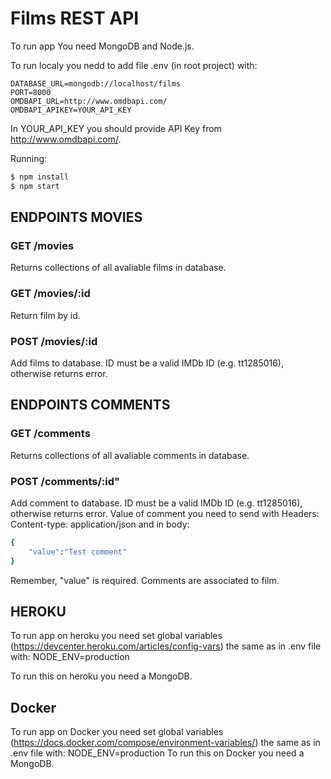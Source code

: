# Films REST API

To run app You need MongoDB and Node.js.

To run localy you nedd to add file .env (in root project) with:

```
DATABASE_URL=mongodb://localhost/films
PORT=8000
OMDBAPI_URL=http://www.omdbapi.com/
OMDBAPI_APIKEY=YOUR_API_KEY
```

In YOUR_API_KEY you should provide API Key from http://www.omdbapi.com/.

Running:

```bash
$ npm install
$ npm start
```

## ENDPOINTS MOVIES

### GET /movies

Returns collections of all avaliable films in database.

### GET /movies/:id

Return film by id.

### POST /movies/:id

Add films to database. ID must be a valid IMDb ID (e.g. tt1285016), otherwise returns error.

## ENDPOINTS COMMENTS

### GET /comments

Returns collections of all avaliable comments in database.

### POST /comments/:id"

Add comment to database. ID must be a valid IMDb ID (e.g. tt1285016), otherwise returns error.
Value of comment you need to send with Headers: Content-type: application/json and in body:

```bash
{
	"value":"Test comment"
}
```

Remember, "value" is required. Comments are associated to film.

## HEROKU

To run app on heroku you need set global variables (https://devcenter.heroku.com/articles/config-vars) the same as in .env file with:
NODE_ENV=production

To run this on heroku you need a MongoDB.

## Docker

To run app on Docker you need set global variables (https://docs.docker.com/compose/environment-variables/) the same as in .env file with:
NODE_ENV=production
To run this on Docker you need a MongoDB.
